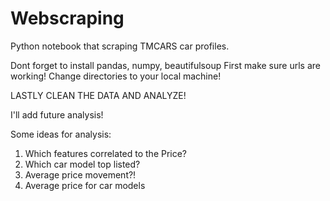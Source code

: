 # Webscraping
Python notebook that scraping TMCARS car profiles.

Dont forget to install pandas, numpy, beautifulsoup
First make sure urls are working!
Change directories to your local machine!

LASTLY
CLEAN THE DATA AND ANALYZE!

I'll add future analysis! 

Some ideas for analysis:
1. Which features correlated to the Price?
2. Which car model top listed?
3. Average price movement?!
4. Average price for car models
